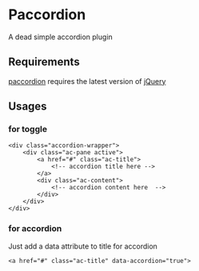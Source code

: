 # Paccordion
A dead simple accordion plugin


## Requirements
[paccordion](https://github.com/morshedx/paccordion) requires the latest version of [jQuery](http://jquery.com)


## Usages

### for toggle

```
<div class="accordion-wrapper">
	<div class="ac-pane active">
		<a href="#" class="ac-title">
			<!-- accordion title here -->
		</a>
		<div class="ac-content">
			<!-- accordion content here  -->
		</div>
	</div>
</div>
```

### for accordion 
Just add a data attribute to title for accordion 

```
<a href="#" class="ac-title" data-accordion="true">
```
